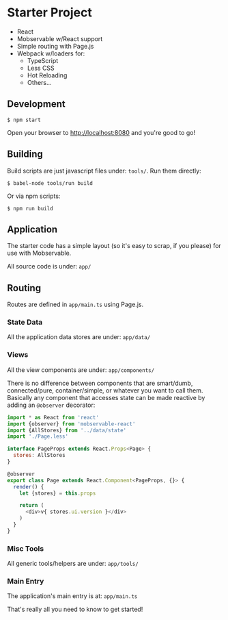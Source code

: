 # Starter Project

- React
- Mobservable w/React support
- Simple routing with Page.js
- Webpack w/loaders for:
    - TypeScript
    - Less CSS
    - Hot Reloading
    - Others...


## Development

```
$ npm start
```

Open your browser to <http://localhost:8080> and you're good to go!


## Building

Build scripts are just javascript files under: `tools/`. Run them directly:

```
$ babel-node tools/run build
```

Or via npm scripts:

```
$ npm run build
```


## Application

The starter code has a simple layout (so it's easy to scrap, if you please) for use with Mobservable.

All source code is under: `app/`


## Routing

Routes are defined in `app/main.ts` using Page.js.


### State Data

All the application data stores are under: `app/data/`


### Views

All the view components are under: `app/components/`

There is no difference between components that are smart/dumb, connected/pure, container/simple, or whatever you want to call them. Basically any component that accesses state can be made reactive by adding an `@observer` decorator:

```javascript
import * as React from 'react'
import {observer} from 'mobservable-react'
import {AllStores} from '../data/state'
import './Page.less'

interface PageProps extends React.Props<Page> {
  stores: AllStores
}

@observer
export class Page extends React.Component<PageProps, {}> {
  render() {
    let {stores} = this.props

    return (
      <div>v{ stores.ui.version }</div>
    )
  }
}
```


### Misc Tools

All generic tools/helpers are under: `app/tools/`


### Main Entry

The application's main entry is at: `app/main.ts`

That's really all you need to know to get started!
